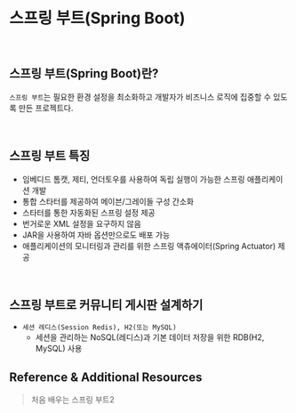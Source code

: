 # 스프링 부트(Spring Boot)

<br>

## 스프링 부트(Spring Boot)란?
`스프링 부트`는 필요한 환경 설정을 최소화하고 개발자가 비즈니스 로직에 집중할 수 있도록 만든 프로젝트다.  

<br>

## 스프링 부트 특징
* 임베디드 톰캣, 제티, 언더토우를 사용하여 독립 실행이 가능한 스프링 애플리케이션 개발
* 통합 스타터를 제공하여 메이븐/그레이들 구성 간소화
* 스타터를 통한 자동화된 스프링 설정 제공
* 번거로운 XML 설정을 요구하지 않음
* JAR을 사용하여 자바 옵션만으로도 배포 가능
* 애플리케이션의 모니터링과 관리를 위한 스프링 액츄에이터(Spring Actuator) 제공
      
<br>

## 스프링 부트로 커뮤니티 게시판 설계하기
* `세션 레디스(Session Redis), H2(또는 MySQL)`
    - 세션을 관리하는 NoSQL(레디스)과 기본 데이터 저장을 위한 RDB(H2, MySQL) 사용

## Reference & Additional Resources
> 처음 배우는 스프링 부트2



